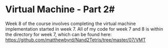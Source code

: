 # Virtual Machine - Part 2#
Week 8 of the course involves completing the virtual machine implementation started in week 7. All of my code for week 7 and 8 is within the directory for week 7, which can be found here: https://github.com/matthewbyrd/Nand2Tetris/tree/master/07/VMT